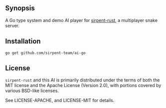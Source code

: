 ## Synopsis
A Go type system and demo AI player for [sirpent-rust](https://github.com/sirpent-team/sirpent-rust), a multiplayer snake server.

## Installation

```
go get github.com/sirpent-team/ai-go
```

<!--
These need testing before advertising them:

Sirpent can use any of the [Regular Tilings](https://en.wikipedia.org/wiki/Euclidean_tilings_by_convex_regular_polygons#Regular_Tilings) for its Grid. Rust's type system is a little too limited to choose at runctime, so it's a compile-time option.

``` sh
cargo run --no-default-features --features square
```

``` sh
cargo run --no-default-features --features triangle
```
-->

<!--
## API Reference

Depending on the size of the project, if it is small and simple enough the reference docs can be added to the README. For medium size to larger projects it is important to at least provide a link to where the API reference docs live.

## Tests

Describe and show how to run the tests with code examples.

## Contributors

Let people know how they can dive into the project, include important links to things like issue trackers, irc, twitter accounts if applicable.
-->

## License

`sirpent-rust` and this AI is primarily distributed under the terms of both the MIT license and the Apache License (Version 2.0), with portions covered by various BSD-like licenses.

See LICENSE-APACHE, and LICENSE-MIT for details.
